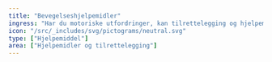 ```yaml
---
title: "Bevegelseshjelpemidler"
ingress: "Har du motoriske utfordringer, kan tilrettelegging og hjelpemidler gjøre hverdagen enklere."
icon: "/src/_includes/svg/pictograms/neutral.svg"
type: ["Hjelpemiddel"]
area: ["Hjelpemidler og tilrettelegging"]
---
```

